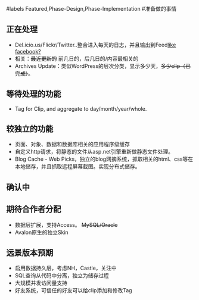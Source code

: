 ﻿#labels Featured,Phase-Design,Phase-Implementation
#准备做的事情

## 正在处理 ##

  * Del.icio.us/Flickr/Twitter..整合进入每天的日志，并且输出到Feed[like facebook?](MiniFeed.md)
  * 相关：~~最近更新的~~ 前几日的，后几日的/内容最相关的
  * Archives Update：类似WordPress的层次分类，显示多少天，~~多少clip（已完成）~~。

## 等待处理的功能 ##

  * Tag for Clip, and aggregate to day/month/year/whole.

## 较独立的功能 ##

  * 页面、对象、数据和数据库相关的应用程序级缓存
  * 自定义http请求，将静态的文件从asp.net引擎重新做静态文件处理。
  * Blog Cache - Web Picks，独立的blog网摘系统，抓取相关的html、css等在本地储存，并且抓取远程屏幕截图。实现分布式储存。

## 确认中 ##


## 期待合作者分配 ##

  * 数据层扩展，支持Access。 ~~MySQL/Oracle~~
  * Avalon原生的独立Skin

## 远景版本预期 ##

  * 启用数据持久层，考虑NH，Castle，关注中
  * SQL查询从代码中分离，独立为储存过程
  * 大规模并发访问量支持
  * 好友系统，可信任的好友可以给clip添加和修改Tag